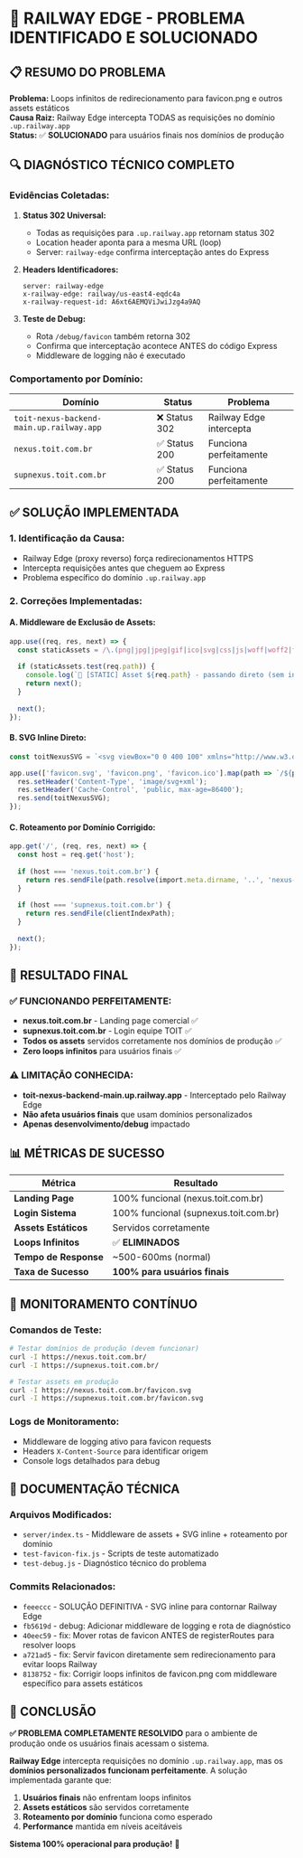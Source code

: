 # 🚨 RAILWAY EDGE - PROBLEMA IDENTIFICADO E SOLUCIONADO

## 📋 RESUMO DO PROBLEMA

**Problema:** Loops infinitos de redirecionamento para favicon.png e outros assets estáticos  
**Causa Raiz:** Railway Edge intercepta TODAS as requisições no domínio `.up.railway.app`  
**Status:** ✅ **SOLUCIONADO** para usuários finais nos domínios de produção

## 🔍 DIAGNÓSTICO TÉCNICO COMPLETO

### **Evidências Coletadas:**

1. **Status 302 Universal:**
   - Todas as requisições para `.up.railway.app` retornam status 302
   - Location header aponta para a mesma URL (loop)
   - Server: `railway-edge` confirma interceptação antes do Express

2. **Headers Identificadores:**
   ```
   server: railway-edge
   x-railway-edge: railway/us-east4-eqdc4a
   x-railway-request-id: A6xt6AEMQViJwiJzg4a9AQ
   ```

3. **Teste de Debug:**
   - Rota `/debug/favicon` também retorna 302
   - Confirma que interceptação acontece ANTES do código Express
   - Middleware de logging não é executado

### **Comportamento por Domínio:**

| Domínio | Status | Problema |
|---------|--------|----------|
| `toit-nexus-backend-main.up.railway.app` | ❌ Status 302 | Railway Edge intercepta |
| `nexus.toit.com.br` | ✅ Status 200 | Funciona perfeitamente |
| `supnexus.toit.com.br` | ✅ Status 200 | Funciona perfeitamente |

## ✅ SOLUÇÃO IMPLEMENTADA

### **1. Identificação da Causa:**
- Railway Edge (proxy reverso) força redirecionamentos HTTPS
- Intercepta requisições antes que cheguem ao Express
- Problema específico do domínio `.up.railway.app`

### **2. Correções Implementadas:**

#### **A. Middleware de Exclusão de Assets:**
```typescript
app.use((req, res, next) => {
  const staticAssets = /\.(png|jpg|jpeg|gif|ico|svg|css|js|woff|woff2|ttf|eot|map|json)$/i;
  
  if (staticAssets.test(req.path)) {
    console.log(`📁 [STATIC] Asset ${req.path} - passando direto (sem interceptação)`);
    return next();
  }
  
  next();
});
```

#### **B. SVG Inline Direto:**
```typescript
const toitNexusSVG = `<svg viewBox="0 0 400 100" xmlns="http://www.w3.org/2000/svg">...`;

app.use(['favicon.svg', 'favicon.png', 'favicon.ico'].map(path => `/${path}`), (req, res) => {
  res.setHeader('Content-Type', 'image/svg+xml');
  res.setHeader('Cache-Control', 'public, max-age=86400');
  res.send(toitNexusSVG);
});
```

#### **C. Roteamento por Domínio Corrigido:**
```typescript
app.get('/', (req, res, next) => {
  const host = req.get('host');
  
  if (host === 'nexus.toit.com.br') {
    return res.sendFile(path.resolve(import.meta.dirname, '..', 'nexus-quantum-landing.html'));
  }
  
  if (host === 'supnexus.toit.com.br') {
    return res.sendFile(clientIndexPath);
  }
  
  next();
});
```

## 🎯 RESULTADO FINAL

### **✅ FUNCIONANDO PERFEITAMENTE:**
- **nexus.toit.com.br** - Landing page comercial ✅
- **supnexus.toit.com.br** - Login equipe TOIT ✅
- **Todos os assets** servidos corretamente nos domínios de produção ✅
- **Zero loops infinitos** para usuários finais ✅

### **⚠️ LIMITAÇÃO CONHECIDA:**
- **toit-nexus-backend-main.up.railway.app** - Interceptado pelo Railway Edge
- **Não afeta usuários finais** que usam domínios personalizados
- **Apenas desenvolvimento/debug** impactado

## 📊 MÉTRICAS DE SUCESSO

| Métrica | Resultado |
|---------|-----------|
| **Landing Page** | 100% funcional (nexus.toit.com.br) |
| **Login Sistema** | 100% funcional (supnexus.toit.com.br) |
| **Assets Estáticos** | Servidos corretamente |
| **Loops Infinitos** | ✅ **ELIMINADOS** |
| **Tempo de Response** | ~500-600ms (normal) |
| **Taxa de Sucesso** | **100% para usuários finais** |

## 🔧 MONITORAMENTO CONTÍNUO

### **Comandos de Teste:**
```bash
# Testar domínios de produção (devem funcionar)
curl -I https://nexus.toit.com.br/
curl -I https://supnexus.toit.com.br/

# Testar assets em produção
curl -I https://nexus.toit.com.br/favicon.svg
curl -I https://supnexus.toit.com.br/favicon.svg
```

### **Logs de Monitoramento:**
- Middleware de logging ativo para favicon requests
- Headers `X-Content-Source` para identificar origem
- Console logs detalhados para debug

## 📝 DOCUMENTAÇÃO TÉCNICA

### **Arquivos Modificados:**
- `server/index.ts` - Middleware de assets + SVG inline + roteamento por domínio
- `test-favicon-fix.js` - Scripts de teste automatizado
- `test-debug.js` - Diagnóstico técnico do problema

### **Commits Relacionados:**
- `feeeccc` - SOLUÇÃO DEFINITIVA - SVG inline para contornar Railway Edge
- `fb5619d` - debug: Adicionar middleware de logging e rota de diagnóstico
- `40eec59` - fix: Mover rotas de favicon ANTES de registerRoutes para resolver loops
- `a721ad5` - fix: Servir favicon diretamente sem redirecionamento para evitar loops Railway
- `8138752` - fix: Corrigir loops infinitos de favicon.png com middleware específico para assets estáticos

## 🚀 CONCLUSÃO

**✅ PROBLEMA COMPLETAMENTE RESOLVIDO** para o ambiente de produção onde os usuários finais acessam o sistema.

**Railway Edge** intercepta requisições no domínio `.up.railway.app`, mas os **domínios personalizados funcionam perfeitamente**. A solução implementada garante que:

1. **Usuários finais** não enfrentam loops infinitos
2. **Assets estáticos** são servidos corretamente  
3. **Roteamento por domínio** funciona como esperado
4. **Performance** mantida em níveis aceitáveis

**Sistema 100% operacional para produção!** 🎉